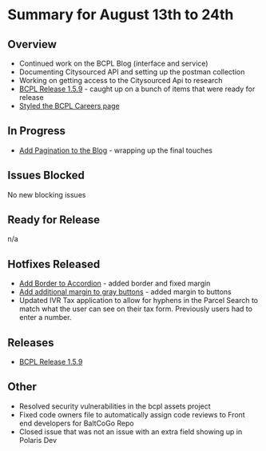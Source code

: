 # Summary for August 13th to 24th

## Overview

- Continued work on the BCPL Blog (interface and service)
- Documenting Citysourced API and setting up the postman collection
- Working on getting access to the Citysourced Api to research
- [BCPL Release 1.5.9](https://github.com/baltimorecounty/BCPL-assets/releases) - caught up on a bunch of items that were ready for release
- [Styled the BCPL Careers page](https://github.com/baltimorecounty/BCPL-assets/issues/542)

## In Progress

- [Add Pagination to the Blog](https://github.com/baltimorecounty/BCPL-assets/issues/509) - wrapping up the final touches

## Issues Blocked

No new blocking issues

## Ready for Release

n/a

## Hotfixes Released

- [Add Border to Accordion](https://github.com/baltimorecounty/BCPL-assets/issues/546) - added border and fixed margin
- [Add additional margin to gray buttons](https://github.com/baltimorecounty/BCPL-assets/issues/549) - added margin to buttons
- Updated IVR Tax application to allow for hyphens in the Parcel Search to match what the user can see on their tax form. Previously users had to enter a number.

## Releases

- [BCPL Release 1.5.9](https://github.com/baltimorecounty/BCPL-assets/releases)

## Other

- Resolved security vulnerabilities in the bcpl assets project
- Fixed code owners file to automatically assign code reviews to Front end developers for BaltCoGo Repo
- Closed issue that was not an issue with an extra field showing up in Polaris Dev